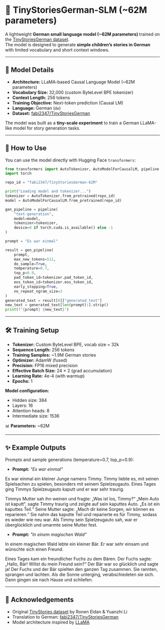 # 🧸 TinyStoriesGerman-SLM (~62M parameters)

A lightweight **German small language model (~62M parameters)** trained on the [TinyStoriesGerman dataset](https://huggingface.co/datasets/fabi2347/TinyStoriesGerman).  
The model is designed to generate **simple children’s stories in German** with limited vocabulary and short context windows.

---

## 📌 Model Details

- **Architecture:** LLaMA-based Causal Language Model (~62M parameters)  
- **Vocabulary Size:** 32,000 (custom ByteLevel BPE tokenizer)  
- **Context Length:** 256 tokens  
- **Training Objective:** Next-token prediction (Causal LM)  
- **Language:** German (`de`)  
- **Dataset:** [fabi2347/TinyStoriesGerman](https://huggingface.co/datasets/fabi2347/TinyStoriesGerman)

The model was built as a **tiny-scale experiment** to train a German LLaMA-like model for story generation tasks.

---

## 🚀 How to Use

You can use the model directly with Hugging Face `transformers`:

```python
from transformers import AutoTokenizer, AutoModelForCausalLM, pipeline
import torch

repo_id = "fabi2347/TinyStoriesGerman-62M"

print("Loading model and tokenizer...")
tokenizer = AutoTokenizer.from_pretrained(repo_id)
model = AutoModelForCausalLM.from_pretrained(repo_id)

gen_pipeline = pipeline(
    "text-generation",
    model=model,
    tokenizer=tokenizer,
    device=0 if torch.cuda.is_available() else -1
)

prompt = "Es war einmal"

result = gen_pipeline(
    prompt,
    max_new_tokens=512,
    do_sample=True,
    temperature=0.7,
    top_p=0.9,
    pad_token_id=tokenizer.pad_token_id,
    eos_token_id=tokenizer.eos_token_id,
    early_stopping=True,
    no_repeat_ngram_size=2
)
generated_text = result[0]["generated_text"]
new_text = generated_text[len(prompt):].strip()
print(f"{prompt} {new_text}")
```

---

## 🛠 Training Setup

- **Tokenizer:** Custom ByteLevel BPE, vocab size = 32k  
- **Sequence Length:** 256 tokens  
- **Training Samples:** ~1.9M German stories  
- **Optimizer:** AdamW (fused)  
- **Precision:** FP16 mixed precision  
- **Effective Batch Size:** 24 × 2 (grad accumulation)  
- **Learning Rate:** 4e-4 (with warmup)  
- **Epochs:** 1  

**Model configuration:**
- Hidden size: 384  
- Layers: 16  
- Attention heads: 8  
- Intermediate size: 1536  

📊 **Parameters:** ~62M

---

## ✨ Example Outputs

Prompts and sample generations (temperature=0.7, top_p=0.9):

- **Prompt:** *"Es war einmal"*  

Es war einmal ein kleiner Junge namens Timmy. Timmy liebte es, mit seinen Spielsachen zu spielen, besonders mit seinem Spielzeugauto. Eines Tages ging Timmys Spielzeugauto kaputt und er war sehr traurig.

Timmys Mutter sah ihn weinen und fragte: „Was ist los, Timmy?“
„Mein Auto ist kaputt“, sagte Timmy traurig und zeigte auf sein kaputtes Auto. „Es ist ein kaputtes Teil.“
Seine Mutter sagte: „Mach dir keine Sorgen, wir können es reparieren.“ Sie nahm das kaputte Teil und reparierte es für Timmy, sodass es wieder wie neu war. Als Timmy sein Spielzeugauto sah, war er überglücklich und umarmte seine Mutter fest.

- **Prompt:** *"In einem magischen Wald"*  

In einem magischen Wald lebte ein kleiner Bär. Er war sehr einsam und wünschte sich einen Freund.

Eines Tages kam ein freundlicher Fuchs zu dem Bären. Der Fuchs sagte: „Hallo, Bär! Willst du mein Freund sein?“ Der Bär war so glücklich und sagte ja!
Der Fuchs und der Bär spielten den ganzen Tag zusammen. Sie rannten, sprangen und lachten. Als die Sonne unterging, verabschiedeten sie sich. Dann gingen sie nach Hause und schliefen.

---

## 🙏 Acknowledgements

- Original [TinyStories dataset](https://huggingface.co/datasets/roneneldan/TinyStories) by Ronen Eldan & Yuanzhi Li  
- Translation to German: [fabi2347/TinyStoriesGerman](https://huggingface.co/datasets/fabi2347/TinyStoriesGerman)  
- Model architecture inspired by [LLaMA](https://arxiv.org/abs/2302.13971)  
